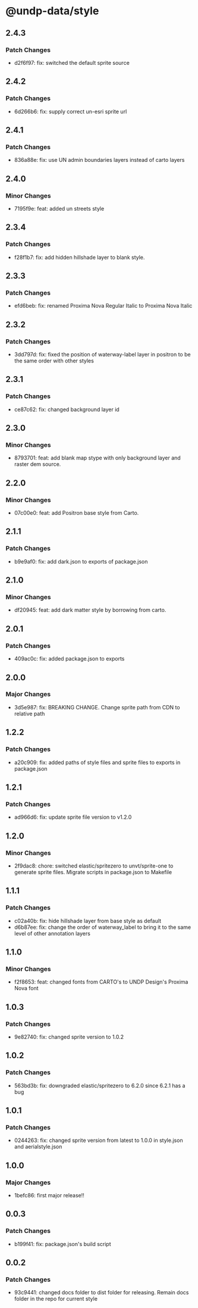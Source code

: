 # @undp-data/style

## 2.4.3

### Patch Changes

- d2f6f97: fix: switched the default sprite source

## 2.4.2

### Patch Changes

- 6d266b6: fix: supply correct un-esri sprite url

## 2.4.1

### Patch Changes

- 836a88e: fix: use UN admin boundaries layers instead of carto layers

## 2.4.0

### Minor Changes

- 7195f9e: feat: added un streets style

## 2.3.4

### Patch Changes

- f28f1b7: fix: add hidden hillshade layer to blank style.

## 2.3.3

### Patch Changes

- efd6beb: fix: renamed Proxima Nova Regular Italic to Proxima Nova Italic

## 2.3.2

### Patch Changes

- 3dd797d: fix: fixed the position of waterway-label layer in positron to be the same order with other styles

## 2.3.1

### Patch Changes

- ce87c62: fix: changed background layer id

## 2.3.0

### Minor Changes

- 8793701: feat: add blank map stype with only background layer and raster dem source.

## 2.2.0

### Minor Changes

- 07c00e0: feat: add Positron base style from Carto.

## 2.1.1

### Patch Changes

- b9e9af0: fix: add dark.json to exports of package.json

## 2.1.0

### Minor Changes

- df20945: feat: add dark matter style by borrowing from carto.

## 2.0.1

### Patch Changes

- 409ac0c: fix: added package.json to exports

## 2.0.0

### Major Changes

- 3d5e987: fix: BREAKING CHANGE. Change sprite path from CDN to relative path

## 1.2.2

### Patch Changes

- a20c909: fix: added paths of style files and sprite files to exports in package.json

## 1.2.1

### Patch Changes

- ad966d6: fix: update sprite file version to v1.2.0

## 1.2.0

### Minor Changes

- 2f9dac8: chore: switched elastic/spritezero to unvt/sprite-one to generate sprite files. Migrate scripts in package.json to Makefile

## 1.1.1

### Patch Changes

- c02a40b: fix: hide hillshade layer from base style as default
- d6b87ee: fix: change the order of waterway_label to bring it to the same level of other annotation layers

## 1.1.0

### Minor Changes

- f2f8653: feat: changed fonts from CARTO's to UNDP Design's Proxima Nova font

## 1.0.3

### Patch Changes

- 9e82740: fix: changed sprite version to 1.0.2

## 1.0.2

### Patch Changes

- 563bd3b: fix: downgraded elastic/spritezero to 6.2.0 since 6.2.1 has a bug

## 1.0.1

### Patch Changes

- 0244263: fix: changed sprite version from latest to 1.0.0 in style.json and aerialstyle.json

## 1.0.0

### Major Changes

- 1befc86: first major release!!

## 0.0.3

### Patch Changes

- b199f41: fix: package.json's build script

## 0.0.2

### Patch Changes

- 93c9441: changed docs folder to dist folder for releasing. Remain docs folder in the repo for current style
